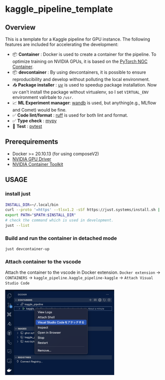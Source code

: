 # kaggle_pipeline_template

## Overview

This is a template for a Kaggle pipeline for GPU instance. The following features are included for accelerating the development:

- :package: <b>Container</b> : Docker is used to create a container for the pipeline. To optimize training on NVIDIA GPUs, it is based on the [PyTorch NGC Container]().
- :package: <b>devcontainer</b> : By using devcontainers, it is possible to ensure reproducibility and develop without polluting the local environment.
- 📥 <b>Package installer</b> : [uv](https://github.com/astral-sh/uv) is used to speedup package installation. Now uv can't install the package without virtualenv, so I set `VIRTUAL_ENV` environment valirbale to `/usr`.
- :chart_with_upwards_trend: <b>ML Experiment manager</b>: [wandb](https://github.com/wandb/wandb) is used, but anything(e.g., MLflow and Comet) would be fine.
- :white_check_mark: <b>Code lint/format</b> : [ruff](https://github.com/astral-sh/ruff) is used for both lint and format.
- :white_check_mark: <b>Type check</b> : [mypy](https://github.com/python/mypy)
- :pencil: <b>Test</b> : [pytest]()

## Prerequirements

- Docker >= 20.10.13 (for using composeV2)
- [NVIDIA GPU Driver](https://docs.nvidia.com/cuda/cuda-installation-guide-linux/)
- [NVIDIA Container Toolkit](https://github.com/NVIDIA/nvidia-container-toolkit)

## USAGE

### install just

```bash
INSTALL_DIR=~/.local/bin
curl --proto '=https' --tlsv1.2 -sSf https://just.systems/install.sh | bash -s -- --to $INSTALL_DIR
export PATH="$PATH:$INSTALL_DIR"
# check the command which is used in development.
just --list
```

### Build and run the container in detached mode

```bash
just devcontainer-up
```

### Attach container to the vscode

Attach the container to the vscode in Docker extension.
`Docker extension` -> `CONTAINERS` -> `kaggle_pipeline.kaggle_pipeline-kaggle` -> `Attach Visual Studio Code`

<img src="./imgs/attach_container_to_the_vscode.jpg" width="70%" />
